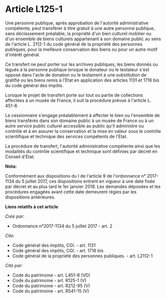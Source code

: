 # Article L125-1

Une personne publique, après approbation de l'autorité administrative compétente, peut transférer à titre gratuit à une autre
personne publique, sans déclassement préalable, la propriété d'un bien culturel mobilier ou d'un ensemble de biens culturels
appartenant à son domaine public au sens de l'article L. 2112-1 du code général de la propriété des personnes publiques, pour
la meilleure conservation des biens ou pour un autre motif d'intérêt général. 

Ce transfert ne peut porter sur les archives publiques, les biens donnés ou légués à la personne publique lorsque le donateur
ou le testateur s'est opposé dans l'acte de donation ou le testament à une substitution de gratifié ou les biens remis à
l'Etat en application des articles 1131 et 1716 bis du code général des impôts. 

Lorsque le projet de transfert porte sur tout ou partie de collections affectées à un musée de France, il suit la procédure
prévue à l'article L. 451-8. 

Le cessionnaire s'engage préalablement à affecter le bien ou l'ensemble de biens transférés dans son domaine public à un
musée de France ou à un autre service public culturel accessible au public qu'il administre ou contrôle et à en assurer la
conservation et la mise en valeur sous le contrôle scientifique et technique des services compétents de l'Etat. 

La procédure de transfert, l'autorité administrative compétente ainsi que les modalités du contrôle scientifique et technique
sont définies par décret en Conseil d'Etat.

**Nota:**

Conformément aux dispositions du I de l'article 9 de l'ordonnance n° 2017-1134 du 5 juillet 2017, ces dispositions entrent en
vigueur à une date fixée par décret et au plus tard le 1er janvier 2018. Les demandes déposées et les procédures engagées
avant cette date demeurent régies par les dispositions antérieures.

**Liens relatifs à cet article**

_Créé par_:

  - Ordonnance n°2017-1134 du 5 juillet 2017 - art. 2

_Cite_:

  - Code général des impôts, CGI. - art. 1131
  - Code général des impôts, CGI. - art. 1716 bis
  - Code général de la propriété des personnes publiques. - art. L2112-1

_Cité par_:

  - Code du patrimoine - art. L451-8 (VD)
  - Code du patrimoine - art. R125-1 (V)
  - Code du patrimoine - art. R212-95 (V)
  - Code du patrimoine - art. R541-15 (V)
